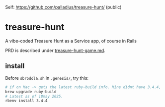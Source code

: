 Self: https://github.com/palladius/treasure-hunt/ (public)

# treasure-hunt

A vibe-coded Treasure Hunt as a Service app, of course in Rails

PRD is described under [treasure-hunt-game.md](treasure-hunt-game.md).


## install

Before `sbrodola.sh` in `.genesis/`, try this:

```bash
# if on Mac -> gets the latest ruby-build info. Mine didnt have 3.4.4, for instance, so next command would have failed.
brew upgrade ruby-build
# Latest as of 18may 2025.
rbenv install 3.4.4
```
